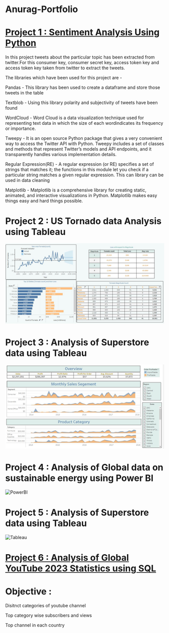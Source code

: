 # Anurag-Portfolio

# [Project 1 : Sentiment Analysis Using Python](https://github.com/anurag3103-pa/Sentiment-Analysis/blob/main/Sentiment%20Analysis.ipynb)

In this project tweets about the particular topic has been extracted from twitter.For this consumer key, consumer secret key, access token key and access token key taken from twitter to extract the tweets.

The libraries which have been used for this project are -

Pandas - This library has been used to create a dataframe and store those tweets in the table

Textblob - Using this library polarity and subjectivity of tweets have been found

WordCloud - Word Cloud is a data visualization technique used for representing text data in which the size of each wordindicates its frequency or importance.

Tweepy - It is an open source Python package that gives a very convenient way to access the Twitter API with Python. Tweepy includes a set of classes and methods that represent Twitter’s models and API endpoints, and it transparently handles various implementation details.

Regular Expression(RE) - A regular expression (or RE) specifies a set of strings that matches it; the functions in this module let you check if a particular string matches a given regular expression. This can library can be used in data cleaning

Matplotlib - Matplotlib is a comprehensive library for creating static, animated, and interactive visualizations in Python. Matplotlib makes easy things easy and hard things possible.

# Project 2 : US Tornado data Analysis using Tableau
![cap33](https://github.com/anurag3103-pa/Anurag-Portfolio/blob/main/cap33.JPG)
# Project 3 : Analysis of Superstore data using Tableau
![cap32](https://github.com/anurag3103-pa/Anurag-Portfolio/blob/main/cap32.JPG)

# Project 4 : Analysis of Global data on sustainable energy using Power BI

![PowerBI](https://github.com/anurag3103-pa/Anurag-Portfolio/assets/83720897/c28402ab-00f6-42b1-a13f-9045641da166)

# Project 5 : Analysis of Superstore data using Tableau

![Tableau](https://github.com/anurag3103-pa/Anurag-Portfolio/assets/83720897/c49e8a5a-ff82-4e9e-9ac1-1ed7f233e909)

# [Project 6 : Analysis of Global YouTube 2023 Statistics using SQL](https://github.com/anurag3103-pa/SQL/blob/main/youtube_data.sql)

# Objective : 


Disitnct categories of youtube channel


Top category wise subscribers and views


Top channel in each country
            

